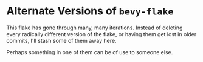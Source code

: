# Alternate Versions of `bevy-flake`

This flake has gone through many, many iterations.
Instead of deleting every radically different version of the flake, or having
them get lost in older commits, I'll stash some of them away here.

Perhaps something in one of them can be of use to someone else.
